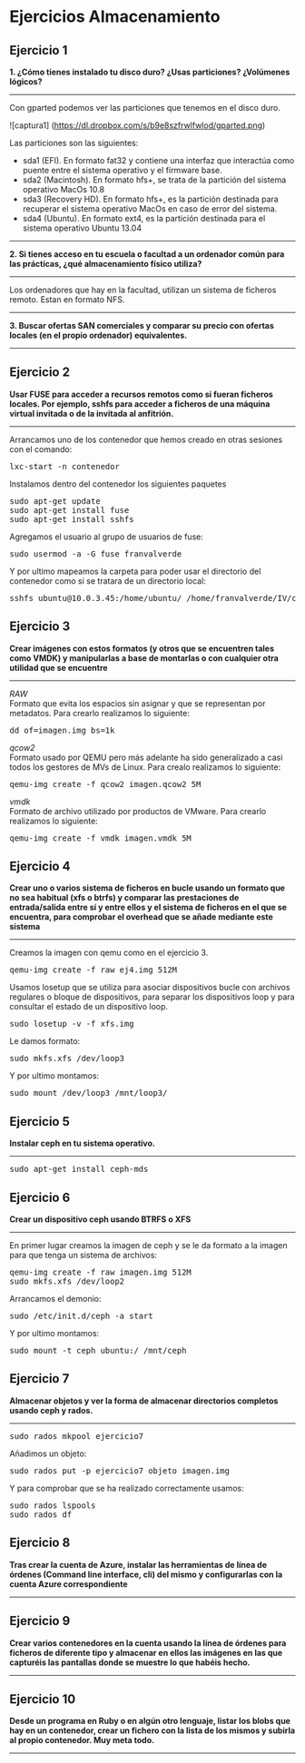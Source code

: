 Ejercicios Almacenamiento
=========================
Ejercicio 1
-----------
<strong>1. ¿Cómo tienes instalado tu disco duro? ¿Usas particiones? ¿Volúmenes lógicos?</strong>
<hr>
Con gparted podemos ver las particiones que tenemos en el disco duro.

![captura1] (https://dl.dropbox.com/s/b9e8szfrwlfwlod/gparted.png)

Las particiones son las siguientes:
- sda1 (EFI). En formato fat32 y contiene una interfaz que interactúa como puente entre el sistema operativo y el firmware base.
- sda2 (Macintosh). En formato hfs+, se trata de la partición del sistema operativo MacOs 10.8
- sda3 (Recovery HD). En formato hfs+, es la partición destinada para recuperar el sistema operativo MacOs en caso de error del sistema.
- sda4 (Ubuntu). En formato ext4, es la partición destinada para el sistema operativo Ubuntu 13.04 

<hr>
<strong>2. Si tienes acceso en tu escuela o facultad a un ordenador común para las prácticas, ¿qué almacenamiento físico utiliza?</strong>
<hr>
Los ordenadores que hay en la facultad, utilizan un sistema de ficheros remoto. Estan en formato NFS.

<hr>
<strong>3. Buscar ofertas SAN comerciales y comparar su precio con ofertas locales (en el propio ordenador) equivalentes.</strong>
<hr>


Ejercicio 2
-----------
<strong>Usar FUSE para acceder a recursos remotos como si fueran ficheros locales. Por ejemplo, sshfs para acceder a ficheros de una máquina virtual invitada o de la invitada al anfitrión.</strong>
<hr>

Arrancamos uno de los contenedor que hemos creado en otras sesiones con el comando:
<pre>
lxc-start -n contenedor
</pre>
Instalamos dentro del contenedor los siguientes paquetes
<pre>
sudo apt-get update
sudo apt-get install fuse
sudo apt-get install sshfs
</pre>
Agregamos el usuario al grupo de usuarios de fuse:
<pre>
sudo usermod -a -G fuse franvalverde
</pre>
Y por ultimo mapeamos la carpeta para poder usar el directorio del contenedor como si se tratara de un directorio local:
<pre>
sshfs ubuntu@10.0.3.45:/home/ubuntu/ /home/franvalverde/IV/carpetacontenedor
</pre>

Ejercicio 3
-----------
<strong>Crear imágenes con estos formatos (y otros que se encuentren tales como VMDK) y manipularlas a base de montarlas o con cualquier otra utilidad que se encuentre</strong>
<hr>
<i>RAW</i><br>Formato que evita los espacios sin asignar y que se representan por metadatos. Para crearlo realizamos lo siguiente:
<pre>
dd of=imagen.img bs=1k
</pre>
<i>qcow2</i><br>Formato usado por QEMU pero más adelante ha sido generalizado a casi todos los gestores de MVs de Linux. Para crealo realizamos lo siguiente:
<pre>
qemu-img create -f qcow2 imagen.qcow2 5M
</pre>
<i>vmdk</i><br>Formato de archivo utilizado por productos de VMware. Para crearlo realizamos lo siguiente:
<pre>
qemu-img create -f vmdk imagen.vmdk 5M
</pre>


Ejercicio 4
-----------
<strong>Crear uno o varios sistema de ficheros en bucle usando un formato que no sea habitual (xfs o btrfs) y comparar las prestaciones de entrada/salida entre sí y entre ellos y el sistema de ficheros en el que se encuentra, para comprobar el overhead que se añade mediante este sistema</strong>
<hr>
Creamos la imagen con qemu como en el ejercicio 3.
<pre>
qemu-img create -f raw ej4.img 512M
</pre>
Usamos losetup que se utiliza para asociar dispositivos bucle con archivos regulares o bloque de dispositivos, para separar los dispositivos loop y para consultar el estado de un dispositivo loop.
<pre>
sudo losetup -v -f xfs.img
</pre>
Le damos formato:
<pre>
sudo mkfs.xfs /dev/loop3
</pre>
Y por ultimo montamos:
<pre>
sudo mount /dev/loop3 /mnt/loop3/
</pre>

Ejercicio 5
-----------
<strong>Instalar ceph en tu sistema operativo.</strong>
<hr>
<pre>
sudo apt-get install ceph-mds
</pre>

Ejercicio 6
-----------
<strong>Crear un dispositivo ceph usando BTRFS o XFS</strong>
<hr>
En primer lugar creamos la imagen de ceph y se le da formato a la imagen para que tenga un sistema de archivos:
<pre>
qemu-img create -f raw imagen.img 512M
sudo mkfs.xfs /dev/loop2
</pre>
Arrancamos el demonio:
<pre>
sudo /etc/init.d/ceph -a start
</pre>
Y por ultimo montamos:
<pre>
sudo mount -t ceph ubuntu:/ /mnt/ceph
</pre>


Ejercicio 7
-----------
<strong>Almacenar objetos y ver la forma de almacenar directorios completos usando ceph y rados. </strong>
<hr>
<pre>
sudo rados mkpool ejercicio7
</pre>
Añadimos un objeto:
<pre>
sudo rados put -p ejercicio7 objeto imagen.img
</pre>
Y para comprobar que se ha realizado correctamente usamos:
<pre>
sudo rados lspools
sudo rados df
</pre>

Ejercicio 8
-----------
<strong>Tras crear la cuenta de Azure, instalar las herramientas de línea de órdenes (Command line interface, cli) del mismo y configurarlas con la cuenta Azure correspondiente</strong>
<hr>



Ejercicio 9
-----------
<strong>Crear varios contenedores en la cuenta usando la línea de órdenes para ficheros de diferente tipo y almacenar en ellos las imágenes en las que capturéis las pantallas donde se muestre lo que habéis hecho.</strong>
<hr>



Ejercicio 10
------------
<strong>Desde un programa en Ruby o en algún otro lenguaje, listar los blobs que hay en un contenedor, crear un fichero con la lista de los mismos y subirla al propio contenedor. Muy meta todo.</strong>
<hr>
